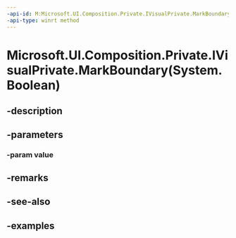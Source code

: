 ```yaml
---
-api-id: M:Microsoft.UI.Composition.Private.IVisualPrivate.MarkBoundary(System.Boolean)
-api-type: winrt method
---
```


# Microsoft.UI.Composition.Private.IVisualPrivate.MarkBoundary(System.Boolean)

<!--
public void MarkBoundary (bool value);
-->


## -description

## -parameters

### -param value

## -remarks

## -see-also

## -examples



